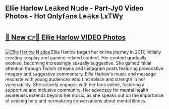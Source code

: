 ## Ellie Harlow Le𝚊ked N𝚞de - Part-Jy0 Video Photos - Hot Onlyf𝚊ns Le𝚊ks LxTWy

# <h2><a href="http://ab43002.deff.icu/?id=Ellie+Harlow">🔗 New 👉🔴 Ellie Harlow VIDEO Photos</a></h2>

[![Ellie Harlow N𝚞des](https://i.imgur.com/rIISA9y.gif)](http://ab43002.deff.icu/?id=Ellie+Harlow)
Ellie Harlow began her online journey in 2017, initially creating cosplay and gaming-related content. Her content gradually evolved, becoming increasingly sexually suggestive. She gained initial attention through Twitch streams and Instagram posts featuring provocative imagery and suggestive commentary. Ellie Harlow's music and message resonate with young audiences who find solace and strength in her vulnerability. She actively engages with her fans online, fostering a supportive and inclusive community. Her advocacy for mental health awareness extends beyond her music, as she speaks out on the importance of seeking help and normalizing conversations about mental illness.
